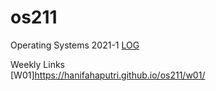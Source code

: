 # os211
Operating Systems 2021-1 
[LOG](https://hanifahaputri.github.io/os211/TXT/mylog.txt)<br>

Weekly Links <br>
[W01]https://hanifahaputri.github.io/os211/w01/
